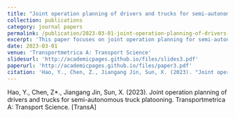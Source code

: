 ```yaml
---
title: "Joint operation planning of drivers and trucks for semi-autonomous truck platooning"
collection: publications
category: journal papers
permalink: /publication/2023-03-01-joint-operation-planning-of-drivers-and-trucks-for-semi-autonomous-truck-platooning
excerpt: 'This paper focuses on joint operation planning for semi-autonomous truck platooning.'
date: 2023-03-01
venue: 'Transportmetrica A: Transport Science'
slidesurl: 'http://academicpages.github.io/files/slides3.pdf'
paperurl: 'http://academicpages.github.io/files/paper3.pdf'
citation: 'Hao, Y., Chen, Z., Jiangang Jin, Sun, X. (2023). "Joint operation planning of drivers and trucks for semi-autonomous truck platooning." <i>Transportmetrica A: Transport Science</i>. [TransA]'
---
```

Hao, Y., Chen, Z*., Jiangang Jin, Sun, X. (2023). Joint operation planning of drivers and trucks for semi-autonomous truck platooning. Transportmetrica A: Transport Science. [TransA]
